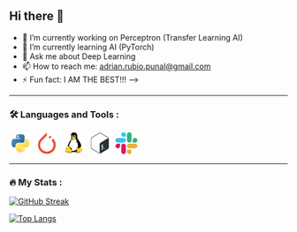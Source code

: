 ## Hi there 👋

- 🔭 I’m currently working on Perceptron (Transfer Learning AI)
- 🌱 I’m currently learning AI (PyTorch)
- 💬 Ask me about Deep Learning
- 📫 How to reach me: adrian.rubio.punal@gmail.com
- ⚡ Fun fact: I AM THE BEST!!!
-->

---

### :hammer_and_wrench: Languages and Tools :

<div>
  <img src="https://github.com/devicons/devicon/blob/master/icons/python/python-original.svg" title="Python" alt="Python" width="40" height="40"/>&nbsp;
  <img src="https://github.com/devicons/devicon/blob/master/icons/pytorch/pytorch-original.svg" title="Pytorch" alt="Pytorch" width="40" height="40"/>&nbsp; 
  <img src="https://github.com/devicons/devicon/blob/master/icons/linux/linux-original.svg" title="Linux" alt="Linux" width="40" height="40"/>&nbsp;
  <img src="https://github.com/devicons/devicon/blob/master/icons/bash/bash-original.svg" title="Bash" alt="Bash" width="40" height="40"/>&nbsp;
  <img src="https://github.com/devicons/devicon/blob/master/icons/slack/slack-original.svg" title="Slack" alt="Slack" width="40" height="40"/>&nbsp;
</div>

---

### :fire: My Stats :

[![GitHub Streak](http://github-readme-streak-stats.herokuapp.com?user=adrirubio&theme=dark&background=000000)](https://git.io/streak-stats)

[![Top Langs](https://github-readme-stats.vercel.app/api/top-langs/?username=adrirubio&layout=compact&theme=vision-friendly-dark)](https://github.com/anuraghazra/github-readme-stats)
